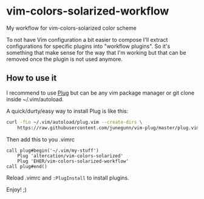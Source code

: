 # vim-colors-solarized-workflow
My workflow for vim-colors-solarized color scheme

To not have Vim configuration a bit easier to compose I'll extract
configurations for specific plugins into "workflow plugins". So it's something
that make sense for the way that I'm working but that can be removed once
the plugin is not used anymore.

## How to use it
I recommend to use [Plug](https://github.com/junegunn/vim-plug) but can be any vim package manager or git clone inside
~/.vim/autoload.

A quick/durty/easy way to install Plug is like this:
```bash
curl -fLo ~/.vim/autoload/plug.vim --create-dirs \
    https://raw.githubusercontent.com/junegunn/vim-plug/master/plug.vim
```

Then add this to you .vimrc
```vim
call plug#begin('~/.vim/my-stuff')
    Plug 'altercation/vim-colors-solarized'
    Plug 'EHER/vim-colors-solarized-workflow'
call plug#end()
```
Reload .vimrc and `:PlugInstall` to install plugins.

Enjoy! ;)
